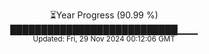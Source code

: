 <p align="center">
⏳Year Progress (90.99 %)<br>
███████████████████████████▁▁▁ <br>
<sub>Updated: Fri, 29 Nov 2024 00:12:06 GMT</sub>
</p>

